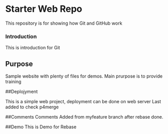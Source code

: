 # Starter Web Repo

This repository is for showing how Git and GitHub work

### Introduction

This is introduction for Git

## Purpose

Sample website with plenty of files for demos.
Main prurpose is to provide training

##Deplojyment

This is a simple web project, deployment can be done on web server
Last added to check p4merge

##Comments
Comments Added from myfeature branch after rebase done.

##Demo
This is Demo for Rebase
